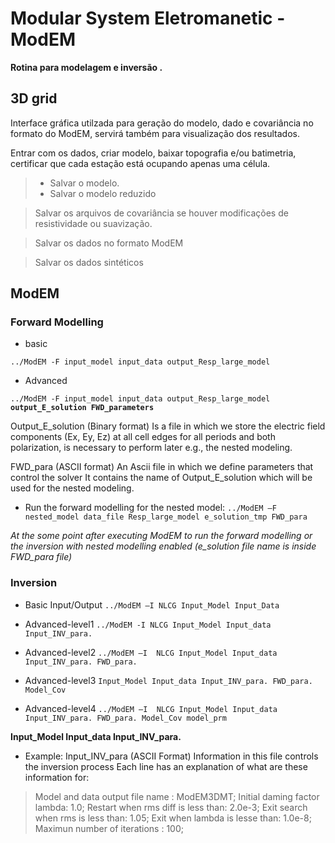 # Modular System Eletromanetic - ModEM
**Rotina para modelagem e inversão .**


## 3D grid
Interface gráfica utilzada para geração do modelo, dado e covariância no formato do ModEM, servirá também para visualização dos resultados.

Entrar com os dados, criar modelo, baixar topografia e/ou batimetria, certificar que cada estação está ocupando apenas uma célula.
>* Salvar o modelo.
>* Salvar o modelo reduzido

> Salvar os arquivos de covariância se houver modificações de resistividade ou suavização.

> Salvar os dados no formato ModEM

> Salvar os dados sintéticos

## ModEM

### Forward Modelling
* basic

`../ModEM -F input_model input_data output_Resp_large_model`

* Advanced

`../ModEM -F input_model input_data output_Resp_large_model` **`output_E_solution FWD_parameters`**

Output_E_solution (Binary format)
Is a file in which we store the electric field components (Ex, Ey, Ez) at all cell edges for all periods and both polarization,
is necessary to perform later e.g., the nested modeling.

FWD_para (ASCII format)
An Ascii file in which we define parameters that control the solver 
It contains the name of Output_E_solution which will be used for the nested modeling.

* Run the forward modelling for the nested model:
`../ModEM –F nested_model data_file Resp_large_model e_solution_tmp FWD_para`

*At the some point after executing ModEM to run the forward modelling or the inversion with nested modelling enabled (e_solution file name is inside FWD_para file)*

### Inversion

* Basic Input/Output
`../ModEM –I NLCG Input_Model Input_Data`
 
* Advanced-level1
`../ModEM -I NLCG Input_Model Input_data Input_INV_para.`
 
* Advanced-level2
`../ModEM –I  NLCG Input_Model Input_data Input_INV_para. FWD_para.`
 
* Advanced-level3
`Input_Model Input_data Input_INV_para. FWD_para. Model_Cov`
 
* Advanced-level4
`../ModEM –I  NLCG Input_Model Input_data Input_INV_para. FWD_para. Model_Cov model_prm`
 

**Input_Model Input_data Input_INV_para.**
* Example: Input_INV_para (ASCII Format)
Information in this file controls the inversion process
Each line has an explanation of what are these information for:

> Model and data output file name : ModEM3DMT;
> Initial daming factor lambda: 1.0;
> Restart when rms diff is less than: 2.0e-3;
> Exit search when rms is less than: 1.05;
> Exit when lambda is lesse than: 1.0e-8;
> Maximun number of iterations : 100;

